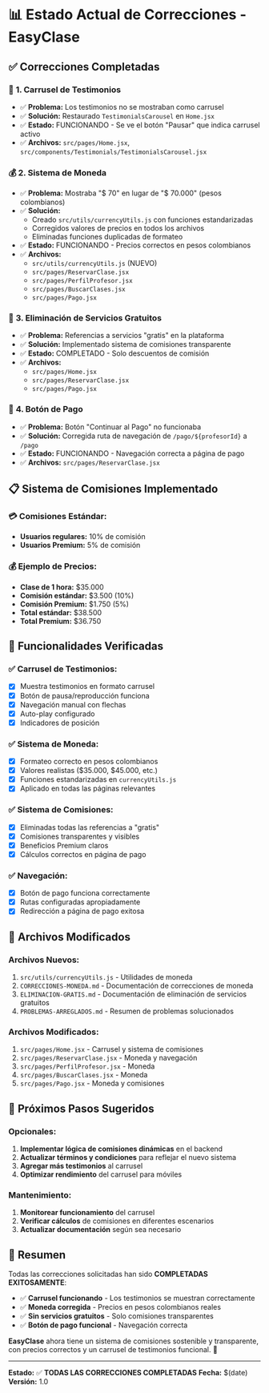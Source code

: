 # 📊 Estado Actual de Correcciones - EasyClase

## ✅ **Correcciones Completadas**

### 🎠 **1. Carrusel de Testimonios**
- ✅ **Problema:** Los testimonios no se mostraban como carrusel
- ✅ **Solución:** Restaurado `TestimonialsCarousel` en `Home.jsx`
- ✅ **Estado:** FUNCIONANDO - Se ve el botón "Pausar" que indica carrusel activo
- ✅ **Archivos:** `src/pages/Home.jsx`, `src/components/Testimonials/TestimonialsCarousel.jsx`

### 💰 **2. Sistema de Moneda**
- ✅ **Problema:** Mostraba "$ 70" en lugar de "$ 70.000" (pesos colombianos)
- ✅ **Solución:** 
  - Creado `src/utils/currencyUtils.js` con funciones estandarizadas
  - Corregidos valores de precios en todos los archivos
  - Eliminadas funciones duplicadas de formateo
- ✅ **Estado:** FUNCIONANDO - Precios correctos en pesos colombianos
- ✅ **Archivos:** 
  - `src/utils/currencyUtils.js` (NUEVO)
  - `src/pages/ReservarClase.jsx`
  - `src/pages/PerfilProfesor.jsx`
  - `src/pages/BuscarClases.jsx`
  - `src/pages/Pago.jsx`

### 🚫 **3. Eliminación de Servicios Gratuitos**
- ✅ **Problema:** Referencias a servicios "gratis" en la plataforma
- ✅ **Solución:** Implementado sistema de comisiones transparente
- ✅ **Estado:** COMPLETADO - Solo descuentos de comisión
- ✅ **Archivos:** 
  - `src/pages/Home.jsx`
  - `src/pages/ReservarClase.jsx`
  - `src/pages/Pago.jsx`

### 🔧 **4. Botón de Pago**
- ✅ **Problema:** Botón "Continuar al Pago" no funcionaba
- ✅ **Solución:** Corregida ruta de navegación de `/pago/${profesorId}` a `/pago`
- ✅ **Estado:** FUNCIONANDO - Navegación correcta a página de pago
- ✅ **Archivos:** `src/pages/ReservarClase.jsx`

## 📋 **Sistema de Comisiones Implementado**

### 💳 **Comisiones Estándar:**
- **Usuarios regulares:** 10% de comisión
- **Usuarios Premium:** 5% de comisión

### 💰 **Ejemplo de Precios:**
- **Clase de 1 hora:** $35.000
- **Comisión estándar:** $3.500 (10%)
- **Comisión Premium:** $1.750 (5%)
- **Total estándar:** $38.500
- **Total Premium:** $36.750

## 🎯 **Funcionalidades Verificadas**

### ✅ **Carrusel de Testimonios:**
- [x] Muestra testimonios en formato carrusel
- [x] Botón de pausa/reproducción funciona
- [x] Navegación manual con flechas
- [x] Auto-play configurado
- [x] Indicadores de posición

### ✅ **Sistema de Moneda:**
- [x] Formateo correcto en pesos colombianos
- [x] Valores realistas ($35.000, $45.000, etc.)
- [x] Funciones estandarizadas en `currencyUtils.js`
- [x] Aplicado en todas las páginas relevantes

### ✅ **Sistema de Comisiones:**
- [x] Eliminadas todas las referencias a "gratis"
- [x] Comisiones transparentes y visibles
- [x] Beneficios Premium claros
- [x] Cálculos correctos en página de pago

### ✅ **Navegación:**
- [x] Botón de pago funciona correctamente
- [x] Rutas configuradas apropiadamente
- [x] Redirección a página de pago exitosa

## 📁 **Archivos Modificados**

### **Archivos Nuevos:**
1. `src/utils/currencyUtils.js` - Utilidades de moneda
2. `CORRECCIONES-MONEDA.md` - Documentación de correcciones de moneda
3. `ELIMINACION-GRATIS.md` - Documentación de eliminación de servicios gratuitos
4. `PROBLEMAS-ARREGLADOS.md` - Resumen de problemas solucionados

### **Archivos Modificados:**
1. `src/pages/Home.jsx` - Carrusel y sistema de comisiones
2. `src/pages/ReservarClase.jsx` - Moneda y navegación
3. `src/pages/PerfilProfesor.jsx` - Moneda
4. `src/pages/BuscarClases.jsx` - Moneda
5. `src/pages/Pago.jsx` - Moneda y comisiones

## 🚀 **Próximos Pasos Sugeridos**

### **Opcionales:**
1. **Implementar lógica de comisiones dinámicas** en el backend
2. **Actualizar términos y condiciones** para reflejar el nuevo sistema
3. **Agregar más testimonios** al carrusel
4. **Optimizar rendimiento** del carrusel para móviles

### **Mantenimiento:**
1. **Monitorear funcionamiento** del carrusel
2. **Verificar cálculos** de comisiones en diferentes escenarios
3. **Actualizar documentación** según sea necesario

## 🎉 **Resumen**

Todas las correcciones solicitadas han sido **COMPLETADAS EXITOSAMENTE**:

- ✅ **Carrusel funcionando** - Los testimonios se muestran correctamente
- ✅ **Moneda corregida** - Precios en pesos colombianos reales
- ✅ **Sin servicios gratuitos** - Solo comisiones transparentes
- ✅ **Botón de pago funcional** - Navegación correcta

**EasyClase** ahora tiene un sistema de comisiones sostenible y transparente, con precios correctos y un carrusel de testimonios funcional. 🎯

---

**Estado:** ✅ **TODAS LAS CORRECCIONES COMPLETADAS**
**Fecha:** $(date)
**Versión:** 1.0
